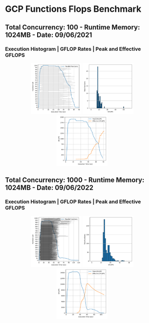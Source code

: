# GCP Functions Flops Benchmark


## Total Concurrency: 100 - Runtime Memory: 1024MB - Date: 09/06/2021
### Execution Histogram | GFLOP Rates | Peak and Effective GFLOPS
<p align="center">
  <img width="33%" src="100_flops_execution.png"></img>
  <img width="33%" src="100_flops_rates.png"></img>
  <img width="33%" src="100_flops_gflops.png"></img>
</p>


## Total Concurrency: 1000 - Runtime Memory: 1024MB - Date: 09/06/2022
### Execution Histogram | GFLOP Rates | Peak and Effective GFLOPS
<p align="center">
  <img width="33%" src="1000_flops_execution.png"></img>
  <img width="33%" src="1000_flops_rates.png"></img>
  <img width="33%" src="1000_flops_gflops.png"></img>
</p>
